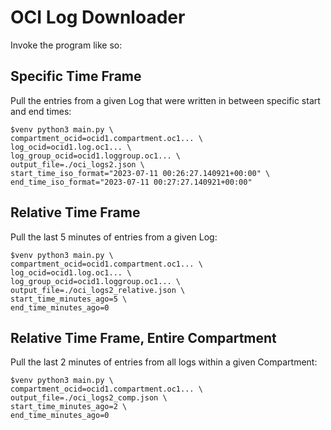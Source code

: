 # OCI Log Downloader

Invoke the program like so:

## Specific Time Frame

Pull the entries from a given Log that were written in between specific start and end times: 

    $venv python3 main.py \
    compartment_ocid=ocid1.compartment.oc1... \
    log_ocid=ocid1.log.oc1... \
    log_group_ocid=ocid1.loggroup.oc1... \
    output_file=./oci_logs2.json \
    start_time_iso_format="2023-07-11 00:26:27.140921+00:00" \
    end_time_iso_format="2023-07-11 00:27:27.140921+00:00"


## Relative Time Frame

Pull the last 5 minutes of entries from a given Log: 

    $venv python3 main.py \
    compartment_ocid=ocid1.compartment.oc1... \
    log_ocid=ocid1.log.oc1... \
    log_group_ocid=ocid1.loggroup.oc1... \
    output_file=./oci_logs2_relative.json \
    start_time_minutes_ago=5 \
    end_time_minutes_ago=0


## Relative Time Frame, Entire Compartment

Pull the last 2 minutes of entries from all logs within a given Compartment:

    $venv python3 main.py \
    compartment_ocid=ocid1.compartment.oc1... \
    output_file=./oci_logs2_comp.json \
    start_time_minutes_ago=2 \
    end_time_minutes_ago=0
